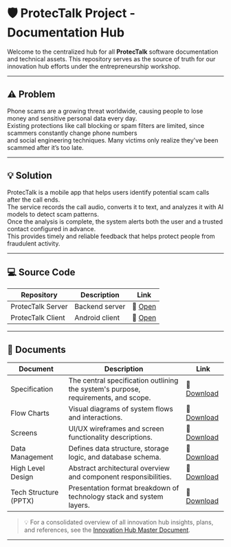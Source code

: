 # 🛡️ ProtecTalk Project - Documentation Hub

Welcome to the centralized hub for all **ProtecTalk** software documentation and technical assets. This repository serves as the source of truth for our innovation hub efforts under the entrepreneurship workshop.

---

## ⚠️ Problem
Phone scams are a growing threat worldwide, causing people to lose money and sensitive personal data every day.  
Existing protections like call blocking or spam filters are limited, since scammers constantly change phone numbers  
and social engineering techniques. Many victims only realize they've been scammed after it’s too late.

---

## 💡 Solution
ProtecTalk is a mobile app that helps users identify potential scam calls after the call ends.  
The service records the call audio, converts it to text, and analyzes it with AI models to detect scam patterns.  
Once the analysis is complete, the system alerts both the user and a trusted contact configured in advance.  
This provides timely and reliable feedback that helps protect people from fraudulent activity.

---

## 💻 Source Code

| Repository | Description | Link |
|------------|-------------|------|
| ProtecTalk Server | Backend server | 🔗 [Open](https://github.com/AlonBletter/protectalk-server) |
| ProtecTalk Client | Android client | 🔗 [Open](https://github.com/AlonBletter/protectalk-client) |

---

## 📄 Documents

| Document | Description | Link |
|---------|-------------|------|
| Specification | The central specification outlining the system's purpose, requirements, and scope. | 🔗 [Download](Software%20Documents/ProtecTalk%20-%20Specification%20Document.docx) |
| Flow Charts | Visual diagrams of system flows and interactions. | 🔗 [Download](Software%20Documents/ProtecTalk%20-%20Flow%20Charts.docx) |
| Screens | UI/UX wireframes and screen functionality descriptions. | 🔗 [Download](Software%20Documents/ProtecTalk%20-%20Screens%20Document.docx) |
| Data Management | Defines data structure, storage logic, and database schema. | 🔗 [Download](Software%20Documents/ProtecTalk%20-%20Data%20Management.docx) |
| High Level Design | Abstract architectural overview and component responsibilities. | 🔗 [Download](Software%20Documents/ProtecTalk%20-%20High%20Level%20Design.docx) |
| Tech Structure (PPTX) | Presentation format breakdown of technology stack and system layers. | 🔗 [Download](Software%20Documents/ProtecTalk%20-%20Tech%20Structure.pptx) |

> 💡 For a consolidated overview of all innovation hub insights, plans, and references, see the [Innovation Hub Master Document](https://docs.google.com/document/d/1mW2q-NrUAWAoySqPZlQFH2TFIjNUH00t0NGWPTk3MFg/edit?usp=sharing).

---



